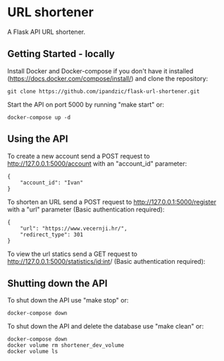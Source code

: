 # URL shortener

A Flask API URL shortener.

## Getting Started - locally

Install Docker and Docker-compose if you don't have it installed (https://docs.docker.com/compose/install/) and clone the repository:
```
git clone https://github.com/ipandzic/flask-url-shortener.git
```

Start the API on port 5000 by running "make start" or:
```
docker-compose up -d
```

## Using the API

To create a new account send a POST request to http://127.0.0.1:5000/account with an "account_id" parameter: 
```
{
	"account_id": "Ivan"
}
```

To shorten an URL send a POST request to http://127.0.0.1:5000/register with a "url" parameter (Basic authentication required): 
```
{
	"url": "https://www.vecernji.hr/",
	"redirect_type": 301
}
```

To view the url statics send a GET request to http://127.0.0.1:5000/statistics/<id:int>/ (Basic authentication required):

## Shutting down the API

To shut down the API use "make stop" or:
```
docker-compose down
```

To shut down the API and delete the database use "make clean" or:
```
docker-compose down
docker volume rm shortener_dev_volume
docker volume ls
```